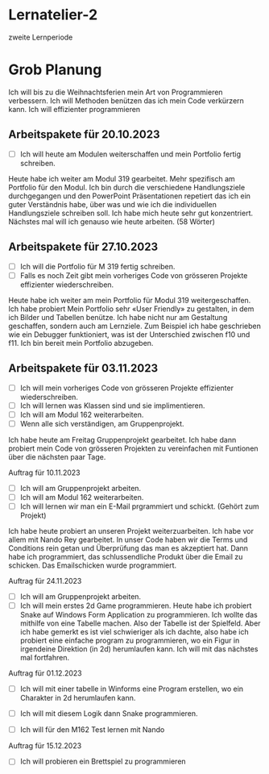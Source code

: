 # Lernatelier-2
zweite Lernperiode

# Grob Planung
Ich will bis zu die Weihnachtsferien mein Art von Programmieren verbessern. Ich will Methoden benützen das ich mein Code verkürzern kann. Ich will effizienter programmieren

## Arbeitspakete für 20.10.2023

- [ ] Ich will heute am Modulen weiterschaffen und mein Portfolio fertig schreiben.


Heute habe ich weiter am Modul 319 gearbeitet. Mehr spezifisch am Portfolio für den Modul. Ich bin durch die verschiedene Handlungsziele durchgegangen und den PowerPoint Präsentationen repetiert das ich ein guter Verständnis habe, über was und wie ich die individuellen Handlungsziele schreiben soll. Ich habe mich heute sehr gut konzentriert. Nächstes mal will ich genauso wie heute arbeiten. (58 Wörter)

## Arbeitspakete für 27.10.2023

- [ ] Ich will die Portfolio für M 319 fertig schreiben.
- [ ] Falls es noch Zeit gibt mein vorheriges Code von grösseren Projekte effizienter wiederschreiben.

Heute habe ich weiter am mein Portfolio für Modul 319 weitergeschaffen. Ich habe probiert Mein Portfolio sehr «User Friendly» zu gestalten, in dem ich Bilder und Tabellen benütze. Ich habe nicht nur am Gestaltung geschaffen, sondern auch am Lernziele. Zum Beispiel ich habe geschrieben wie ein Debugger funktioniert, was ist der Unterschied zwischen f10 und f11. Ich bin bereit mein Portfolio abzugeben.
## Arbeitspakete für 03.11.2023
- [ ] Ich will mein vorheriges Code von grösseren Projekte effizienter wiederschreiben.
- [ ] Ich will lernen was Klassen sind und sie implimentieren.
- [ ] Ich will am Modul 162 weiterarbeiten.
- [ ] Wenn alle sich verständigen, am Gruppenprojekt.

 Ich habe heute am Freitag Gruppenprojekt gearbeitet. Ich habe dann probiert mein Code von grösseren Projekten zu vereinfachen mit Funtionen über die nächsten paar Tage.

 Auftrag für 10.11.2023
- [ ] Ich will am Gruppenprojekt arbeiten.
- [ ] Ich will am Modul 162 weiterarbeiten.
- [ ] Ich will lernen wir man ein E-Mail prgrammiert und schickt. (Gehört zum Projekt)

Ich habe heute probiert an unseren Projekt weiterzuarbeiten. Ich habe vor allem mit Nando Rey gearbeitet. In unser Code haben wir die Terms und Conditions rein getan und Überprüfung das man es akzeptiert hat. Dann habe ich programmiert, das schlussendliche Produkt über die Email zu schicken. Das Emailschicken wurde programmiert. 

 Auftrag für 24.11.2023
- [ ] Ich will am Gruppenprojekt arbeiten.
- [ ] Ich will mein erstes 2d Game programmieren.
Heute habe ich probiert Snake auf Windows Form Application zu programmieren. Ich wollte das mithilfe von eine Tabelle machen. Also der Tabelle ist der Spielfeld. Aber ich habe gemerkt es ist viel schwieriger als ich dachte, also habe ich probiert eine einfache program zu programmieren, wo ein Figur in irgendeine Direktion (in 2d) herumlaufen kann. Ich will mit das nächstes mal fortfahren.

 Auftrag für 01.12.2023
- [ ] Ich will mit einer tabelle in Winforms eine Program erstellen, wo ein Charakter in 2d herumlaufen kann.
- [ ] Ich will mit diesem Logik dann Snake programmieren.
- [ ] Ich will für den M162 Test lernen mit Nando


 Auftrag für 15.12.2023
- [ ] Ich will probieren ein Brettspiel zu programmieren
     
